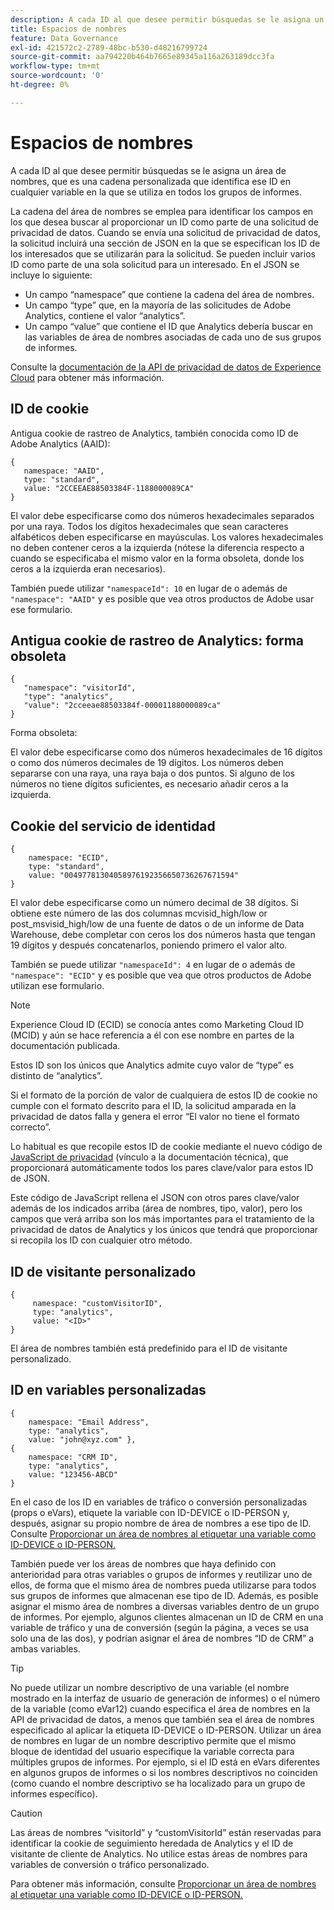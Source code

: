 ```yaml
---
description: A cada ID al que desee permitir búsquedas se le asigna un área de nombres, que es una cadena personalizada que identifica ese ID en cualquier variable en la que se utiliza en todos los grupos de informes.
title: Espacios de nombres
feature: Data Governance
exl-id: 421572c2-2789-48bc-b530-d48216799724
source-git-commit: aa794220b464b7665e89345a116a263189dcc3fa
workflow-type: tm+mt
source-wordcount: '0'
ht-degree: 0%

---
```


# Espacios de nombres

A cada ID al que desee permitir búsquedas se le asigna un área de nombres, que es una cadena personalizada que identifica ese ID en cualquier variable en la que se utiliza en todos los grupos de informes.

La cadena del área de nombres se emplea para identificar los campos en los que desea buscar al proporcionar un ID como parte de una solicitud de privacidad de datos. Cuando se envía una solicitud de privacidad de datos, la solicitud incluirá una sección de JSON en la que se especifican los ID de los interesados que se utilizarán para la solicitud. Se pueden incluir varios ID como parte de una sola solicitud para un interesado. En el JSON se incluye lo siguiente:

* Un campo “namespace” que contiene la cadena del área de nombres.
* Un campo “type” que, en la mayoría de las solicitudes de Adobe Analytics, contiene el valor “analytics”.
* Un campo “value” que contiene el ID que Analytics debería buscar en las variables de área de nombres asociadas de cada uno de sus grupos de informes.

Consulte la [documentación de la API de privacidad de datos de Experience Cloud](https://experienceleague.adobe.com/docs/experience-platform/privacy/api/overview.html?lang=es) para obtener más información.

## ID de cookie

Antigua cookie de rastreo de Analytics, también conocida como ID de Adobe Analytics (AAID):

```
{
   namespace: "AAID",
   type: "standard",
   value: "2CCEEAE88503384F-1188000089CA"
}
```

El valor debe especificarse como dos números hexadecimales separados por una raya. Todos los dígitos hexadecimales que sean caracteres alfabéticos deben especificarse en mayúsculas. Los valores hexadecimales no deben contener ceros a la izquierda (nótese la diferencia respecto a cuando se especificaba el mismo valor en la forma obsoleta, donde los ceros a la izquierda eran necesarios).

También puede utilizar `"namespaceId": 10` en lugar de o además de `"namespace": "AAID"` y es posible que vea otros productos de Adobe usar ese formulario.

## Antigua cookie de rastreo de Analytics: forma obsoleta

```
{
   "namespace": "visitorId",
   "type": "analytics",
   "value": "2cceeae88503384f-00001188000089ca"
}
```

Forma obsoleta:

El valor debe especificarse como dos números hexadecimales de 16 dígitos o como dos números decimales de 19 dígitos. Los números deben separarse con una raya, una raya baja o dos puntos. Si alguno de los números no tiene dígitos suficientes, es necesario añadir ceros a la izquierda.

## Cookie del servicio de identidad

```
{
    namespace: "ECID",
    type: "standard",
    value: "00497781304058976192356650736267671594"
}
```

El valor debe especificarse como un número decimal de 38 dígitos. Si obtiene este número de las dos columnas mcvisid\_high/low or post\_msvisid\_high/low de una fuente de datos o de un informe de Data Warehouse, debe completar con ceros los dos números hasta que tengan 19 dígitos y después concatenarlos, poniendo primero el valor alto.

También se puede utilizar `"namespaceId": 4` en lugar de o además de `"namespace": "ECID"` y es posible que vea que otros productos de Adobe utilizan ese formulario.

>[!NOTE]
>
>Experience Cloud ID (ECID) se conocía antes como Marketing Cloud ID (MCID) y aún se hace referencia a él con ese nombre en partes de la documentación publicada.
>
>Estos ID son los únicos que Analytics admite cuyo valor de “type” es distinto de “analytics”.

Si el formato de la porción de valor de cualquiera de estos ID de cookie no cumple con el formato descrito para el ID, la solicitud amparada en la privacidad de datos falla y genera el error “El valor no tiene el formato correcto”.

Lo habitual es que recopile estos ID de cookie mediante el nuevo código de [JavaScript de privacidad](https://developer.adobe.com/experience-platform-apis/references/privacy-service/) (vínculo a la documentación técnica), que proporcionará automáticamente todos los pares clave/valor para estos ID de JSON.

Este código de JavaScript rellena el JSON con otros pares clave/valor además de los indicados arriba (área de nombres, tipo, valor), pero los campos que verá arriba son los más importantes para el tratamiento de la privacidad de datos de Analytics y los únicos que tendrá que proporcionar si recopila los ID con cualquier otro método.

## ID de visitante personalizado

```
{
     namespace: "customVisitorID",
     type: "analytics",
     value: "<ID>"
}
```

El área de nombres también está predefinido para el ID de visitante personalizado.

## ID en variables personalizadas

```
{
    namespace: "Email Address",
    type: "analytics", 
    value: "john@xyz.com" }, 
{
    namespace: "CRM ID", 
    type: "analytics", 
    value: "123456-ABCD" 
}
```

En el caso de los ID en variables de tráfico o conversión personalizadas (props o eVars), etiquete la variable con ID-DEVICE o ID-PERSON y, después, asignar su propio nombre de área de nombres a ese tipo de ID. Consulte [Proporcionar un área de nombres al etiquetar una variable como ID-DEVICE o ID-PERSON.](gdpr-labels.md)

También puede ver los áreas de nombres que haya definido con anterioridad para otras variables o grupos de informes y reutilizar uno de ellos, de forma que el mismo área de nombres pueda utilizarse para todos sus grupos de informes que almacenan ese tipo de ID. Además, es posible asignar el mismo área de nombres a diversas variables dentro de un grupo de informes. Por ejemplo, algunos clientes almacenan un ID de CRM en una variable de tráfico y una de conversión (según la página, a veces se usa solo una de las dos), y podrían asignar el área de nombres “ID de CRM” a ambas variables.

>[!TIP]
>
>No puede utilizar un nombre descriptivo de una variable (el nombre mostrado en la interfaz de usuario de generación de informes) o el número de la variable (como eVar12) cuando especifica el área de nombres en la API de privacidad de datos, a menos que también sea el área de nombres especificado al aplicar la etiqueta ID-DEVICE o ID-PERSON. Utilizar un área de nombres en lugar de un nombre descriptivo permite que el mismo bloque de identidad del usuario especifique la variable correcta para múltiples grupos de informes. Por ejemplo, si el ID está en eVars diferentes en algunos grupos de informes o si los nombres descriptivos no coinciden (como cuando el nombre descriptivo se ha localizado para un grupo de informes específico).

>[!CAUTION]
>
>Las áreas de nombres “visitorId” y “customVisitorId” están reservadas para identificar la cookie de seguimiento heredada de Analytics y el ID de visitante de cliente de Analytics. No utilice estas áreas de nombres para variables de conversión o tráfico personalizado.

Para obtener más información, consulte [Proporcionar un área de nombres al etiquetar una variable como ID-DEVICE o ID-PERSON.](/help/admin/c-data-governance/data-labeling/gdpr-labels.md)
